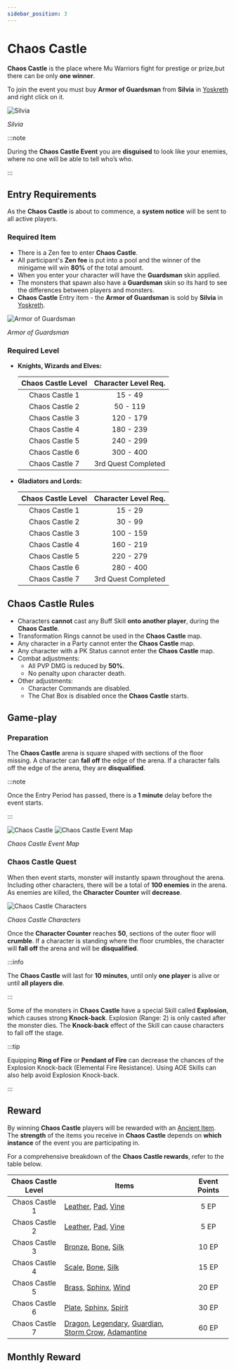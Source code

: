 ```yaml
---
sidebar_position: 3
---
```


# Chaos Castle

**Chaos Castle** is the place where Mu Warriors fight for prestige or prize,but there can be only **one winner**.

To join the event you must buy **Armor of Guardsman** from **Silvia** in [Yoskreth](/maps/yoskreth) and right click on it.

![Silvia](/img/npc/silvia.jpg)

_Silvia_

:::note

During the **Chaos Castle Event** you are **disguised** to look like your enemies, where no one will be able to tell who’s who.

:::

## Entry Requirements

As the **Chaos Castle** is about to commence, a **system notice** will be sent to all active players.

### Required Item

- There is a Zen fee to enter **Chaos Castle**.
- All participant's **Zen fee** is put into a pool and the winner of the minigame will win **80%** of the total amount.
- When you enter your character will have the **Guardsman** skin applied.
- The monsters that spawn also have a **Guardsman** skin so its hard to see the differences between players and monsters.
- **Chaos Castle** Entry item - the **Armor of Guardsman** is sold by **Silvia** in [Yoskreth](/maps/yoskreth).

![Armor of Guardsman](/img/items/invitations/armor-of-guardsman.png)

_Armor of Guardsman_

### Required Level

- **Knights, Wizards and Elves:**

  | Chaos Castle Level | Character Level Req. |
  | :----------------: | :------------------: |
  |   Chaos Castle 1   |       15 - 49        |
  |   Chaos Castle 2   |       50 - 119       |
  |   Chaos Castle 3   |      120 - 179       |
  |   Chaos Castle 4   |      180 - 239       |
  |   Chaos Castle 5   |      240 - 299       |
  |   Chaos Castle 6   |      300 - 400       |
  |   Chaos Castle 7   | 3rd Quest Completed  |

- **Gladiators and Lords:**

  | Chaos Castle Level | Character Level Req. |
  | :----------------: | :------------------: |
  |   Chaos Castle 1   |       15 - 29        |
  |   Chaos Castle 2   |       30 - 99        |
  |   Chaos Castle 3   |      100 - 159       |
  |   Chaos Castle 4   |      160 - 219       |
  |   Chaos Castle 5   |      220 - 279       |
  |   Chaos Castle 6   |      280 - 400       |
  |   Chaos Castle 7   | 3rd Quest Completed  |

## Chaos Castle Rules

- Characters **cannot** cast any Buff Skill **onto another player**, during the **Chaos Castle**.
- Transformation Rings cannot be used in the **Chaos Castle** map.
- Any character in a Party cannot enter the **Chaos Castle** map.
- Any character with a PK Status cannot enter the **Chaos Castle** map.
- Combat adjustments:
  - All PVP DMG is reduced by **50%**.
  - No penalty upon character death.
- Other adjustments:
  - Character Commands are disabled.
  - The Chat Box is disabled once the **Chaos Castle** starts.

## Game-play

### Preparation

The **Chaos Castle** arena is square shaped with sections of the floor missing. A character can **fall off** the edge of the arena. If a character falls off the edge of the arena, they are **disqualified**.

:::note

Once the Entry Period has passed, there is a **1 minute** delay before the event starts.

:::

![Chaos Castle](/img/events/cc/cc.jpg)
![Chaos Castle Event Map](/img/events/cc/cc-map.jpg)

_Chaos Castle Event Map_

### Chaos Castle Quest

When then event starts, monster will instantly spawn throughout the arena. Including other characters, there will be a total of **100 enemies** in the arena. As enemies are killed, the **Character Counter** will **decrease**.

![Chaos Castle Characters](/img/events/cc/cc-monsters.jpg)

_Chaos Castle Characters_

Once the **Character Counter** reaches **50**, sections of the outer floor will **crumble**. If a character is standing where the floor crumbles, the character will **fall off** the arena and will be **disqualified**.

:::info

The **Chaos Castle** will last for **10 minutes**, until only **one player** is alive or until **all players die**.

:::

Some of the monsters in **Chaos Castle** have a special Skill called **Explosion**, which causes strong **Knock-back**. Explosion (Range: 2) is only casted after the monster dies. The **Knock-back** effect of the Skill can cause characters to fall off the stage.

:::tip

Equipping **Ring of Fire** or **Pendant of Fire** can decrease the chances of the Explosion Knock-back (Elemental Fire Resistance). Using AOE Skills can also help avoid Explosion Knock-back.

:::

## Reward

By winning **Chaos Castle** players will be rewarded with an [Ancient Item](/items/ancient-items). The **strength** of the items you receive in **Chaos Castle** depends on **which instance** of the event you are participating in.

For a comprehensive breakdown of the **Chaos Castle rewards**, refer to the table below.

| Chaos Castle Level |                                                                                                                                  Items                                                                                                                                   | Event Points |
| :----------------: | ---------------------------------------------------------------------------------------------------------------------------------------------------------------------------------------------------------------------------------------------------------------------- | :----------: |
|   Chaos Castle 1   |                                                               [Leather](/items/ancient-items#warrior-leather-set), [Pad](/items/ancient-items#apollo-pad-set), [Vine](/items/ancient-items#ceto-vine-set)                                                                |     5 EP     |
|   Chaos Castle 2   |                                                               [Leather](/items/ancient-items#warrior-leather-set), [Pad](/items/ancient-items#apollo-pad-set), [Vine](/items/ancient-items#ceto-vine-set)                                                                |     5 EP     |
|   Chaos Castle 3   |                                                                [Bronze](/items/ancient-items#hyperion-bronze-set), [Bone](/items/ancient-items#evis-bone-set), [Silk](/items/ancient-items#gaia-silk-set)                                                                |    10 EP     |
|   Chaos Castle 4   |                                                                  [Scale](/items/ancient-items#eplate-scale-set), [Bone](/items/ancient-items#evis-bone-set), [Silk](/items/ancient-items#gaia-silk-set)                                                                  |    15 EP     |
|   Chaos Castle 5   |                                                               [Brass](/items/ancient-items#garuda-brass-set), [Sphinx](/items/ancient-items#heras-sphinx-set), [Wind](/items/ancient-items#odin-wind-set)                                                                |    20 EP     |
|   Chaos Castle 6   |                                                             [Plate](/items/ancient-items#kantata-plate-set), [Sphinx](/items/ancient-items#heras-sphinx-set), [Spirit](/items/ancient-items#argo-spirit-set)                                                             |    30 EP     |
|   Chaos Castle 7   | [Dragon](/items/ancient-items#hyon-dragon-set), [Legendary](/items/ancient-items#hyon-dragon-set), [Guardian](/items/ancient-items#gywen-guardian-set), [Storm Crow](/items/ancient-items#gaion-storm-crow-set), [Adamantine](/items/ancient-items#agnis-adamantine-set) |    60 EP     |

## Monthly Reward
